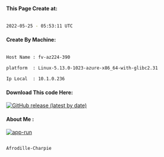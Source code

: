 
   
#### This Page Create at:

```bash

2022-05-25 - 05:53:11 UTC

```

#### Create By Machine:

```bash

Host Name : fv-az224-390

platform  : Linux-5.13.0-1023-azure-x86_64-with-glibc2.31

Ip Local  : 10.1.0.236

```
#### Download This code Here:

[![GitHub release (latest by date)](https://img.shields.io/github/v/release/Afrodille-Charpie/App-Run-1?style=for-the-badge&label=Download)](https://github.com/Afrodille-Charpie/App-Run-1/releases) 

</p> 

#### About Me :

[![app-run](https://github.com/Afrodille-Charpie/App-Run-1/actions/workflows/app-run.yml/badge.svg)](https://github.com/Afrodille-Charpie/App-Run-1/actions/workflows/app-run.yml)

```bash

Afrodille-Charpie

```

